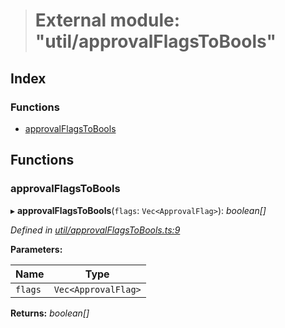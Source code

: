 > # External module: "util/approvalFlagsToBools"

## Index

### Functions

* [approvalFlagsToBools](_util_approvalflagstobools_.md#approvalflagstobools)

## Functions

###  approvalFlagsToBools

▸ **approvalFlagsToBools**(`flags`: `Vec<ApprovalFlag>`): *boolean[]*

*Defined in [util/approvalFlagsToBools.ts:9](https://github.com/polkadot-js/api/blob/afa4b2b/packages/api-derive/src/util/approvalFlagsToBools.ts#L9)*

**Parameters:**

Name | Type |
------ | ------ |
`flags` | `Vec<ApprovalFlag>` |

**Returns:** *boolean[]*